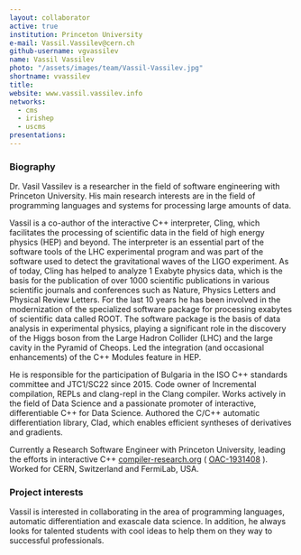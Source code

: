```yaml
---
layout: collaborator
active: true
institution: Princeton University
e-mail: Vassil.Vassilev@cern.ch
github-username: vgvassilev
name: Vassil Vassilev
photo: "/assets/images/team/Vassil-Vassilev.jpg"
shortname: vvassilev
title:
website: www.vassil.vassilev.info
networks:
  - cms
  - irishep
  - uscms
presentations:
---
```


### Biography

Dr. Vasil Vassilev is a researcher in the field of software engineering with
Princeton University. His main research interests are in the field of
programming languages ​​and systems for processing large amounts of data.

Vassil is a co-author of the interactive C++ interpreter, Cling, which
facilitates the processing of scientific data in the field of high energy
physics (HEP) and beyond. The interpreter is an essential part of the software
tools of the LHC experimental program and was part of the software used to
detect the gravitational waves of the LIGO experiment. As of today, Cling has
helped to analyze 1 Exabyte physics data, which is the basis for the publication
of over 1000 scientific publications in various scientific journals and
conferences such as Nature, Physics Letters and Physical Review Letters. For the
last 10 years he has been involved in the modernization of the specialized
software package for processing exabytes of scientific data called ROOT. The
software package is the basis of data analysis in experimental physics, playing
a significant role in the discovery of the Higgs boson from the Large Hadron
Collider (LHC) and the large cavity in the Pyramid of Cheops. Led the
integration (and occasional enhancements) of the C++ Modules feature in HEP.

He is responsible for the participation of Bulgaria in the ISO C++ standards
committee and JTC1/SC22 since 2015. Code owner of Incremental compilation, REPLs
and clang-repl in the Clang compiler. Works actively in the field of Data
Science and a passionate promoter of interactive, differentiable C++ for Data
Science. Authored the C/C++ automatic differentiation library, Clad, which
enables efficient syntheses of derivatives and gradients.

Currently a Research Software Engineer with Princeton University, leading the
efforts in interactive C++ [compiler-research.org](https://compiler-research.org)
( [OAC-1931408](https://www.nsf.gov/awardsearch/showAward?AWD_ID=1931408&HistoricalAwards=false) ).
Worked for CERN, Switzerland and FermiLab, USA.


### Project interests

Vassil is interested in collaborating in the area of programming languages,
automatic differentiation and exascale data science. In addition, he always
looks for talented students with cool ideas to help them on they way to
successful professionals.
